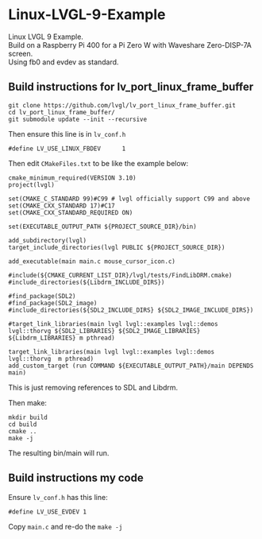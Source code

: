# Linux-LVGL-9-Example
Linux LVGL 9 Example.   
Build on a Raspberry Pi 400 for a Pi Zero W with Waveshare Zero-DISP-7A screen.    
Using fb0 and evdev as standard.   

## Build instructions for lv_port_linux_frame_buffer

```
git clone https://github.com/lvgl/lv_port_linux_frame_buffer.git
cd lv_port_linux_frame_buffer/
git submodule update --init --recursive
```

Then ensure this line is in ```lv_conf.h```  

```
#define LV_USE_LINUX_FBDEV      1
```

Then edit ```CMakeFiles.txt``` to be like the example below:   

```
cmake_minimum_required(VERSION 3.10)
project(lvgl)

set(CMAKE_C_STANDARD 99)#C99 # lvgl officially support C99 and above
set(CMAKE_CXX_STANDARD 17)#C17
set(CMAKE_CXX_STANDARD_REQUIRED ON)

set(EXECUTABLE_OUTPUT_PATH ${PROJECT_SOURCE_DIR}/bin)

add_subdirectory(lvgl)
target_include_directories(lvgl PUBLIC ${PROJECT_SOURCE_DIR})

add_executable(main main.c mouse_cursor_icon.c)

#include(${CMAKE_CURRENT_LIST_DIR}/lvgl/tests/FindLibDRM.cmake)
#include_directories(${Libdrm_INCLUDE_DIRS})

#find_package(SDL2)
#find_package(SDL2_image)
#include_directories(${SDL2_INCLUDE_DIRS} ${SDL2_IMAGE_INCLUDE_DIRS})

#target_link_libraries(main lvgl lvgl::examples lvgl::demos lvgl::thorvg ${SDL2_LIBRARIES} ${SDL2_IMAGE_LIBRARIES} ${Libdrm_LIBRARIES} m pthread)

target_link_libraries(main lvgl lvgl::examples lvgl::demos lvgl::thorvg  m pthread)
add_custom_target (run COMMAND ${EXECUTABLE_OUTPUT_PATH}/main DEPENDS main)
```

This is just removing references to SDL and Libdrm.   

Then make:

```
mkdir build
cd build 
cmake ..
make -j
```

The resulting bin/main will run.

## Build instructions my code

Ensure ```lv_conf.h``` has this line:
  
```
#define LV_USE_EVDEV 1
```

Copy ```main.c``` and re-do the ```make -j```


